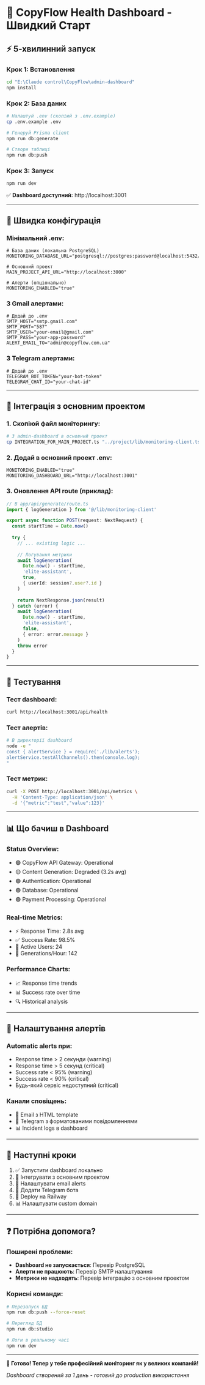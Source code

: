 # 🚀 CopyFlow Health Dashboard - Швидкий Старт

## ⚡ 5-хвилинний запуск

### **Крок 1: Встановлення**
```bash
cd "E:\Claude control\CopyFlow\admin-dashboard"
npm install
```

### **Крок 2: База даних**
```bash
# Налаштуй .env (скопіюй з .env.example)
cp .env.example .env

# Генеруй Prisma client
npm run db:generate

# Створи таблиці
npm run db:push
```

### **Крок 3: Запуск**
```bash
npm run dev
```

✅ **Dashboard доступний:** http://localhost:3001

---

## 🎯 Швидка конфігурація

### **Мінімальний .env:**
```env
# База даних (локальна PostgreSQL)
MONITORING_DATABASE_URL="postgresql://postgres:password@localhost:5432/copyflow_monitoring"

# Основний проект
MAIN_PROJECT_API_URL="http://localhost:3000"

# Алерти (опціонально)
MONITORING_ENABLED="true"
```

### **З Gmail алертами:**
```env
# Додай до .env
SMTP_HOST="smtp.gmail.com"
SMTP_PORT="587"
SMTP_USER="your-email@gmail.com"
SMTP_PASS="your-app-password"
ALERT_EMAIL_TO="admin@copyflow.com.ua"
```

### **З Telegram алертами:**
```env
# Додай до .env
TELEGRAM_BOT_TOKEN="your-bot-token"
TELEGRAM_CHAT_ID="your-chat-id"
```

---

## 🔧 Інтеграція з основним проектом

### **1. Скопіюй файл моніторингу:**
```bash
# З admin-dashboard в основний проект
cp INTEGRATION_FOR_MAIN_PROJECT.ts "../project/lib/monitoring-client.ts"
```

### **2. Додай в основний проект .env:**
```env
MONITORING_ENABLED="true"
MONITORING_DASHBOARD_URL="http://localhost:3001"
```

### **3. Оновлення API route (приклад):**
```typescript
// В app/api/generate/route.ts
import { logGeneration } from '@/lib/monitoring-client'

export async function POST(request: NextRequest) {
  const startTime = Date.now()
  
  try {
    // ... existing logic ...
    
    // Логування метрики
    await logGeneration(
      Date.now() - startTime,
      'elite-assistant',
      true,
      { userId: session?.user?.id }
    )
    
    return NextResponse.json(result)
  } catch (error) {
    await logGeneration(
      Date.now() - startTime,
      'elite-assistant',
      false,
      { error: error.message }
    )
    throw error
  }
}
```

---

## 🧪 Тестування

### **Тест dashboard:**
```bash
curl http://localhost:3001/api/health
```

### **Тест алертів:**
```bash
# В директорії dashboard
node -e "
const { alertService } = require('./lib/alerts');
alertService.testAllChannels().then(console.log);
"
```

### **Тест метрик:**
```bash
curl -X POST http://localhost:3001/api/metrics \
  -H 'Content-Type: application/json' \
  -d '{"metric":"test","value":123}'
```

---

## 📊 Що бачиш в Dashboard

### **Status Overview:**
- 🟢 CopyFlow API Gateway: Operational
- 🟡 Content Generation: Degraded (3.2s avg)
- 🟢 Authentication: Operational
- 🟢 Database: Operational
- 🟢 Payment Processing: Operational

### **Real-time Metrics:**
- ⚡ Response Time: 2.8s avg
- ✅ Success Rate: 98.5%
- 👥 Active Users: 24
- 🚀 Generations/Hour: 142

### **Performance Charts:**
- 📈 Response time trends
- 📊 Success rate over time
- 🔍 Historical analysis

---

## 🚨 Налаштування алертів

### **Automatic alerts при:**
- Response time > 2 секунди (warning)
- Response time > 5 секунд (critical)
- Success rate < 95% (warning)
- Success rate < 90% (critical)
- Будь-який сервіс недоступний (critical)

### **Канали сповіщень:**
- 📧 Email з HTML template
- 📱 Telegram з форматованими повідомленнями
- 📊 Incident logs в dashboard

---

## 🎯 Наступні кроки

1. ✅ Запустити dashboard локально
2. 🔧 Інтегрувати з основним проектом
3. 📧 Налаштувати email alerts
4. 📱 Додати Telegram бота
5. 🚀 Deploy на Railway
6. 📊 Налаштувати custom domain

---

## ❓ Потрібна допомога?

### **Поширені проблеми:**
- **Dashboard не запускається**: Перевір PostgreSQL
- **Алерти не працюють**: Перевір SMTP налаштування
- **Метрики не надходять**: Перевір інтеграцію з основним проектом

### **Корисні команди:**
```bash
# Перезапуск БД
npm run db:push --force-reset

# Перегляд БД
npm run db:studio

# Логи в реальному часі
npm run dev
```

---

**🎉 Готово! Тепер у тебе професійний моніторинг як у великих компаній!**

*Dashboard створений за 1 день - готовий до production використання*
